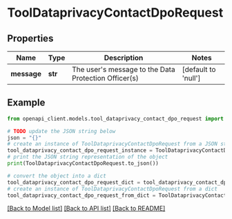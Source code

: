 # ToolDataprivacyContactDpoRequest


## Properties

Name | Type | Description | Notes
------------ | ------------- | ------------- | -------------
**message** | **str** | The user&#39;s message to the Data Protection Officer(s) | [default to 'null']

## Example

```python
from openapi_client.models.tool_dataprivacy_contact_dpo_request import ToolDataprivacyContactDpoRequest

# TODO update the JSON string below
json = "{}"
# create an instance of ToolDataprivacyContactDpoRequest from a JSON string
tool_dataprivacy_contact_dpo_request_instance = ToolDataprivacyContactDpoRequest.from_json(json)
# print the JSON string representation of the object
print(ToolDataprivacyContactDpoRequest.to_json())

# convert the object into a dict
tool_dataprivacy_contact_dpo_request_dict = tool_dataprivacy_contact_dpo_request_instance.to_dict()
# create an instance of ToolDataprivacyContactDpoRequest from a dict
tool_dataprivacy_contact_dpo_request_from_dict = ToolDataprivacyContactDpoRequest.from_dict(tool_dataprivacy_contact_dpo_request_dict)
```
[[Back to Model list]](../README.md#documentation-for-models) [[Back to API list]](../README.md#documentation-for-api-endpoints) [[Back to README]](../README.md)


